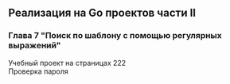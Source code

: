 ## Реализация на Go проектов части II
### Глава 7 "Поиск по шаблону с помощью регулярных выражений"
Учебный проект на страницах 222  
Проверка пароля